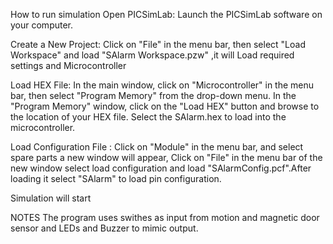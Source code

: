 How to run simulation
Open PICSimLab: Launch the PICSimLab software on your computer.

Create a New Project: Click on "File" in the menu bar, then select "Load Workspace" and load "SAlarm Workspace.pzw" ,it will Load required settings and Microcontroller

Load HEX File: In the main window, click on "Microcontroller" in the menu bar, then select "Program Memory" from the drop-down menu. 
In the "Program Memory" window, click on the "Load HEX" button and browse to the location of your HEX file. 
Select the SAlarm.hex  to load into the microcontroller.

Load Configuration File : Click on "Module" in the menu bar, and select spare parts a new window will appear, Click on "File" in the menu bar of the new window
select load configuration and load "SAlarmConfig.pcf".After loading it select "SAlarm" to load pin configuration.

Simulation will start

NOTES
The program uses swithes as input from motion and magnetic door sensor and LEDs and Buzzer to mimic output.
